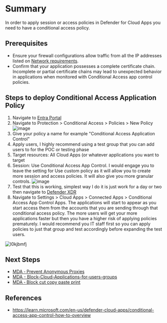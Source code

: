 # Summary
In order to apply session or access policies in Defender for Cloud Apps you need to have a conditional access policy.

## Prerequisites
* Ensure your firewall configurations allow traffic from all the IP addresses listed on [Network requirements](https://learn.microsoft.com/en-us/defender-cloud-apps/network-requirements).
* Confirm that your application possesses a complete certificate chain. Incomplete or partial certificate chains may lead to unexpected behavior in applications when monitored with Conditional Access app control policies.

## Steps to deploy Conditional Access Application Policy

1. Navigate to [Entra Portal](https://entra.microsoft.com/)
2. Navigate to Protection > Conditional Access > Policies > New Policy
![image](https://github.com/user-attachments/assets/dd2d43de-ae3f-4344-8061-6b442683a9eb)
3. Give your policy a name for example "Conditional Access Application Control"
4. Apply users, I highly recommend using a test group that you can add users to for the POC or testing phase
5. Target resources: All Cloud Apps (or whatever applications you want to target
6. Session: Use Conditional Access App Control. I would engage you to leave the setting for Use custom policy as it will allow you to create more session and access policies. It will also give you more granular controls.
![image](https://github.com/user-attachments/assets/181492d1-414f-4232-907f-79bf38ff4550)
7. Test that this is working, simplest way I do it is just work for a day or two then navigate to [Defender XDR](https://security.microsoft.com)
8. Navigate to Settings > Cloud Apps > Connected Apps > Conditional Access App Control Apps. The applications will start to appear as you start access them from the accounts that you are sending through that conditional access policy. The more users will get your more applications faster but then you have a higher risk of applying policies prematurely. I would recommend you IT staff first so you can apply policies to just that group and test accordingly before expanding the test users.

![l0kjbmfj](https://github.com/user-attachments/assets/95781acb-1d14-4be8-9bea-eecbd1839d28)

## Next Steps
* [MDA ‐ Prevent Anonymous Proxies](https://github.com/mattnovitsch/M365/wiki/MDA-%E2%80%90-Prevent-Anonymous-Proxies)
* [MDA - Block-Cloud-Applications-for-users-groups](https://github.com/mattnovitsch/M365/wiki/MDA-%E2%80%90-Block-Cloud-Applications-for-users-groups)
* [MDA ‐ Block cut copy paste print](https://github.com/mattnovitsch/M365/wiki/MDA-%E2%80%90-Block-cut-copy-paste-print)
## References
* https://learn.microsoft.com/en-us/defender-cloud-apps/conditional-access-app-control-how-to-overview